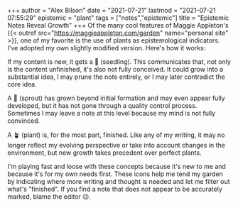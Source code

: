 +++
author = "Alex Bilson"
date = "2021-07-21"
lastmod = "2021-07-21 07:55:29"
epistemic = "plant"
tags = ["notes","epistemic"]
title = "Epistemic Notes Reveal Growth"
+++
Of the many cool features of Maggie Appleton's {{< outref src="https://maggieappleton.com/garden" name="personal site" >}}, one of my favorite is the use of plants as epistemological indicators. I've adopted my own slightly modified version. Here's how it works:

If my content is new, it gets a 🌱 (seedling). This communicates that, not only is the content unfinished, it's also not fully conceived. It could grow into a substantial idea, I may prune the note entirely, or I may later contradict the core idea.

A 🌿 (sprout) has grown beyond initial formation and may even appear fully developed, but it has not gone through a quality control process. Sometimes I may leave a note at this level because my mind is not fully convinced.

A 🪴  (plant) is, for the most part, finished. Like any of my writing, it may no longer reflect my evolving perspective or take into account changes in the environment, but new growth takes precedent over perfect plants.

I'm playing fast and loose with these concepts because it's new to me and because it's for my own needs first. These icons help me tend my garden by indicating where more writing and thought is needed and let me filter out what's "finished". If you find a note that does not appear to be accurately marked, blame the editor 😉.
